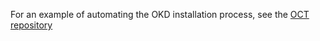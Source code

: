 For an example of automating the OKD installation process, see the [OCT repository](https://github.com/JaimeMagiera/oct)
